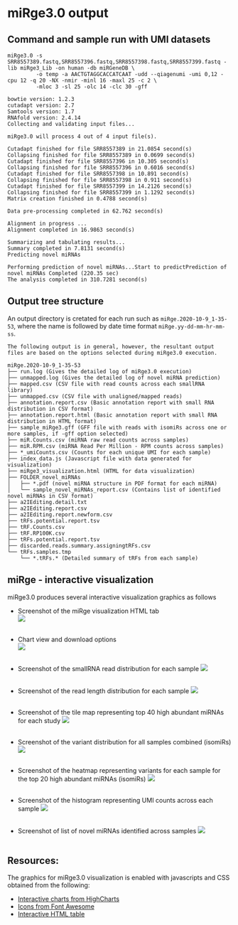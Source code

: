 # miRge3.0 output

## Command and sample run with UMI datasets
```
miRge3.0 -s SRR8557389.fastq,SRR8557396.fastq,SRR8557398.fastq,SRR8557399.fastq -lib miRge3_Lib -on human -db miRGeneDB \ 
         -o temp -a AACTGTAGGCACCATCAAT -udd --qiagenumi -umi 0,12 -cpu 12 -q 20 -NX -nmir -minl 16 -maxl 25 -c 2 \
         -mloc 3 -sl 25 -olc 14 -clc 30 -gff 
            
bowtie version: 1.2.3
cutadapt version: 2.7
Samtools version: 1.7
RNAfold version: 2.4.14
Collecting and validating input files...

miRge3.0 will process 4 out of 4 input file(s).

Cutadapt finished for file SRR8557389 in 21.0854 second(s)
Collapsing finished for file SRR8557389 in 0.0699 second(s)
Cutadapt finished for file SRR8557396 in 10.305 second(s)
Collapsing finished for file SRR8557396 in 0.6016 second(s)
Cutadapt finished for file SRR8557398 in 10.891 second(s)
Collapsing finished for file SRR8557398 in 0.911 second(s)
Cutadapt finished for file SRR8557399 in 14.2126 second(s)
Collapsing finished for file SRR8557399 in 1.1292 second(s)
Matrix creation finished in 0.4788 second(s)

Data pre-processing completed in 62.762 second(s)

Alignment in progress ...
Alignment completed in 16.9863 second(s)

Summarizing and tabulating results...
Summary completed in 7.8131 second(s)
Predicting novel miRNAs

Performing prediction of novel miRNAs...Start to predictPrediction of novel miRNAs Completed (220.35 sec)
The analysis completed in 310.7281 second(s)
```

## Output tree structure
An output directory is cretated for each run such as `miRge.2020-10-9_1-35-53`, where the name is followed by date time format `miRge.yy-dd-mm-hr-mm-ss`. 
```
The following output is in general, however, the resultant output files are based on the options selected during miRge3.0 execution.

miRge.2020-10-9_1-35-53 
├── run.log (Gives the detailed log of miRge3.0 execution)
├── unmapped.log (Gives the detailed log of novel miRNA prediction) 
├── mapped.csv (CSV file with read counts across each smallRNA library) 
├── unmapped.csv (CSV file with unaligned/mapped reads) 
├── annotation.report.csv (Basic annotation report with small RNA distribution in CSV format) 
├── annotation.report.html (Basic annotation report with small RNA distribution in HTML format) 
├── sample_miRge3.gff (GFF file with reads with isomiRs across one or more samples, if -gff option selected) 
├── miR.Counts.csv (miRNA raw read counts across samples) 
├── miR.RPM.csv (miRNA Read Per Million - RPM counts across samples) 
├── *_umiCounts.csv (Counts for each unique UMI for each sample) 
├── index_data.js (Javascript file with data generated for visualization) 
├── miRge3_visualization.html (HTML for data visualization) 
├── FOLDER_novel_miRNAs
│   ├── *.pdf (novel miRNA structure in PDF format for each miRNA)
│   └── sample_novel_miRNAs_report.csv (Contains list of identified novel miRNAs in CSV format)
├── a2IEditing.detail.txt
├── a2IEditing.report.csv
├── a2IEditing.report.newform.csv
├── tRFs.potential.report.tsv
├── tRF.Counts.csv
├── tRF.RP100K.csv
├── tRFs.potential.report.tsv
├── discarded.reads.summary.assigningtRFs.csv
└── tRFs.samples.tmp
    └── *.tRFs.* (Detailed summary of tRFs from each sample)
```

## miRge - interactive visualization

miRge3.0 produces several interactive visualization graphics as follows

- Screenshot of the miRge visualization HTML tab <br>
![](/images/overall.png)<br/><br/>

- Chart view and download options <br>
![](/images/download_options.png)<br/><br/>

- Screenshot of the smallRNA read distribution for each sample
![](/images/read-distribution.png)<br/><br/>

- Screenshot of the read length distribution for each sample
![](/images/read-length.png)<br/><br/>

- Screenshot of the tile map representing top 40 high abundant miRNAs for each study
![](/images/sample_abundance2.png)<br/><br/>

- Screenshot of the variant distribution for all samples combined (isomiRs)
![](/images/isomiR_variants.png)<br/><br/>

- Screenshot of the heatmap representing variants for each sample for the top 20 high abundant miRNAs (isomiRs)
![](/images/sample_isomir.png)<br/><br/>

- Screenshot of the histogram representing UMI counts across each sample
![](/images/umi-distribut.png)<br/><br/>

- Screenshot of list of novel miRNAs identified across samples
![](/images/nmiR.PNG)<br/><br/>

## Resources: 
The graphics for miRge3.0 visualization is enabled with javascripts and CSS obtained from the following:
- [Interactive charts from HighCharts](https://www.highcharts.com/)
- [Icons from Font Awesome](https://fontawesome.com/)
- [Interactive HTML table](https://datatables.net/)
